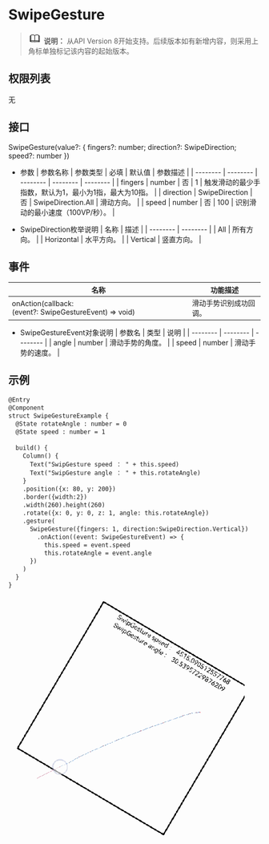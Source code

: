 # SwipeGesture

> ![icon-note.gif](public_sys-resources/icon-note.gif) **说明：**
> 从API Version 8开始支持。后续版本如有新增内容，则采用上角标单独标记该内容的起始版本。


## 权限列表

无


## 接口

SwipeGesture(value?: { fingers?: number; direction?: SwipeDirection; speed?: number })

- 参数
  | 参数名称 | 参数类型 | 必填 | 默认值 | 参数描述 |
  | -------- | -------- | -------- | -------- | -------- |
  | fingers | number | 否 | 1 | 触发滑动的最少手指数，默认为1，最小为1指，最大为10指。 |
  | direction | SwipeDirection | 否 | SwipeDirection.All | 滑动方向。 |
  | speed | number | 否 | 100 | 识别滑动的最小速度（100VP/秒）。 |

- SwipeDirection枚举说明
  | 名称 | 描述 | 
  | -------- | -------- |
  | All | 所有方向。 | 
  | Horizontal | 水平方向。 | 
  | Vertical | 竖直方向。 | 


## 事件

| 名称 | 功能描述 | 
| -------- | -------- |
| onAction(callback:(event?:&nbsp;SwipeGestureEvent)&nbsp;=&gt;&nbsp;void) | 滑动手势识别成功回调。 | 


- SwipeGestureEvent对象说明
  | 参数名 | 类型 | 说明 | 
  | -------- | -------- | -------- |
  | angle | number | 滑动手势的角度。 | 
  | speed | number | 滑动手势的速度。 | 


## 示例

```
@Entry
@Component
struct SwipeGestureExample {
  @State rotateAngle : number = 0
  @State speed : number = 1

  build() {
    Column() {
      Text("SwipGesture speed ： " + this.speed)
      Text("SwipGesture angle ： " + this.rotateAngle)
    }
    .position({x: 80, y: 200})
    .border({width:2})
    .width(260).height(260)
    .rotate({x: 0, y: 0, z: 1, angle: this.rotateAngle})
    .gesture(
      SwipeGesture({fingers: 1, direction:SwipeDirection.Vertical})
        .onAction((event: SwipeGestureEvent) => {
          this.speed = event.speed
          this.rotateAngle = event.angle
      })
    )
  }
}
```

![zh-cn_image_0000001231374559](figures/zh-cn_image_0000001231374559.gif)
